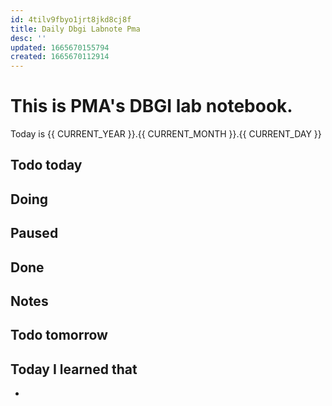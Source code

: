 ```yaml
---
id: 4tilv9fbyo1jrt8jkd8cj8f
title: Daily Dbgi Labnote Pma
desc: ''
updated: 1665670155794
created: 1665670112914
---
```


# This is PMA's DBGI lab notebook.

Today is {{ CURRENT_YEAR }}.{{ CURRENT_MONTH }}.{{ CURRENT_DAY }}

## Todo today

###
###
###

## Doing

## Paused

## Done

## Notes

## Todo tomorrow

###
###
###

## Today I learned that

- 